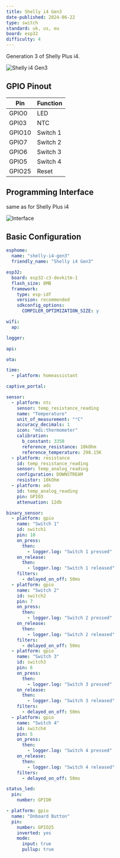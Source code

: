 ```yaml
---
title: Shelly i4 Gen3
date-published: 2024-06-22
type: switch
standard: uk, us, eu
board: esp32
difficulty: 4
---
```


Generation 3 of Shelly Plus i4.

![Shelly i4 Gen3](./Shelly_i4_Gen3.png "Shelly i4 Gen3")

## GPIO Pinout

| Pin    | Function |
| ------ | -------- |
| GPIO0  | LED      |
| GPI03  | NTC      |
| GPIO10 | Switch 1 |
| GPIO7  | Switch 2 |
| GPIO6  | Switch 3 |
| GPIO5  | Switch 4 |
| GPIO25 | Reset    |
## Programming Interface

same as for Shelly Plus i4

![Interface](./Plus-addon-interface.png "Interface")

## Basic Configuration

```yaml
esphome:
  name: "shelly-i4-gen3"
  friendly_name: "Shelly i4 Gen3"

esp32:
  board: esp32-c3-devkitm-1
  flash_size: 8MB
  framework:
    type: esp-idf
    version: recommended
    sdkconfig_options:
      COMPILER_OPTIMIZATION_SIZE: y

wifi:
  ap:

logger:

api:

ota:

time:
  - platform: homeassistant

captive_portal:

sensor:
  - platform: ntc
    sensor: temp_resistance_reading
    name: "Temperature"
    unit_of_measurement: "°C"
    accuracy_decimals: 1
    icon: "mdi:thermometer"
    calibration:
      b_constant: 3350
      reference_resistance: 10kOhm
      reference_temperature: 298.15K
  - platform: resistance
    id: temp_resistance_reading
    sensor: temp_analog_reading
    configuration: DOWNSTREAM
    resistor: 10kOhm
  - platform: adc
    id: temp_analog_reading
    pin: GPIO3
    attenuation: 12db

binary_sensor:
  - platform: gpio
    name: "Switch 1"
    id: switch1
    pin: 10
    on_press:
      then:
        - logger.log: "Switch 1 pressed"
    on_release:
      then:
        - logger.log: "Switch 1 released"
    filters:
      - delayed_on_off: 50ms
  - platform: gpio
    name: "Switch 2"
    id: switch2
    pin: 7
    on_press:
      then:
        - logger.log: "Switch 2 pressed"
    on_release:
      then:
        - logger.log: "Switch 2 released"
    filters:
      - delayed_on_off: 50ms
  - platform: gpio
    name: "Switch 3"
    id: switch3
    pin: 6
    on_press:
      then:
        - logger.log: "Switch 3 pressed"
    on_release:
      then:
        - logger.log: "Switch 3 released"
    filters:
      - delayed_on_off: 50ms
  - platform: gpio
    name: "Switch 4"
    id: switch4
    pin: 5
    on_press:
      then:
        - logger.log: "Switch 4 pressed"
    on_release:
      then:
        - logger.log: "Switch 4 released"
    filters:
      - delayed_on_off: 50ms

status_led:
  pin:
    number: GPIO0

- platform: gpio
  name: "Onboard Button"
  pin:
    number: GPIO25
    inverted: yes
    mode:
      input: true
      pullup: true
